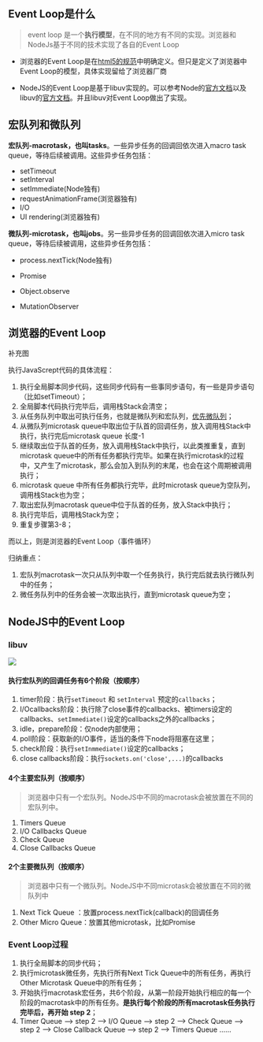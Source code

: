## Event Loop是什么

> event loop 是一个**执行模型**，在不同的地方有不同的实现。浏览器和NodeJs基于不同的技术实现了各自的Event Loop

- 浏览器的Event Loop是在[html5的规范](https://www.w3.org/TR/html5/webappapis.html#event-loops)中明确定义。但只是定义了浏览器中Event Loop的模型，具体实现留给了浏览器厂商

- NodeJS的Event Loop是基于libuv实现的。可以参考Node的[官方文档](https://nodejs.org/en/docs/guides/event-loop-timers-and-nexttick/)以及libuv的[官方文档](http://docs.libuv.org/en/v1.x/design.html)。并且libuv对Event Loop做出了实现。



## 宏队列和微队列

**宏队列-macrotask，也叫tasks**。一些异步任务的回调回依次进入macro task queue，等待后续被调用。这些异步任务包括：

- setTimeout
- setInterval
- setImmediate(Node独有)
- requestAnimationFrame(浏览器独有)
- I/O
- UI rendering(浏览器独有)

**微队列-microtask，也叫jobs**。另一些异步任务的回调回依次进入micro task queue，等待后续被调用，这些异步任务包括：

- process.nextTick(Node独有)

- Promise

- Object.observe

- MutationObserver

  

## 浏览器的Event Loop

补充图

执行JavaScrept代码的具体流程：

1. 执行全局脚本同步代码，这些同步代码有一些事同步语句，有一些是异步语句（比如setTimeout）；
2. 全局脚本代码执行完毕后，调用栈Stack会清空；
3. 从任务队列中取出可执行任务，也就是微队列和宏队列，<u>优先微队列</u>；
4. 从微队列microtask queue中取出位于队首的回调任务，放入调用栈Stack中执行，执行完后microtask queue 长度-1
5. 继续取出位于队首的任务，放入调用栈Stack中执行，以此类推重复，直到microtask queue中的所有任务都执行完毕。如果在执行microtask的过程中，又产生了microtask，那么会加入到队列的末尾，也会在这个周期被调用执行；
6. microtask queue 中所有任务都执行完毕，此时microtask queue为空队列，调用栈Stack也为空；
7. 取出宏队列macrotask queue中位于队首的任务，放入Stack中执行；
8. 执行完毕后，调用栈Stack为空；
9. 重复步骤第3-8；

而以上，则是浏览器的Event Loop（事件循环）

归纳重点：

1. 宏队列macrotask一次只从队列中取一个任务执行，执行完后就去执行微队列中的任务；
2. 微任务队列中的任务会被一次取出执行，直到microtask queue为空；

## NodeJS中的Event Loop

### libuv 

![]( https://user-gold-cdn.xitu.io/2018/9/5/165a8667e0f09fa2?imageslim )

#### 执行宏队列的回调任务有6个阶段（按顺序）

1. timer阶段：执行`setTimeout` 和 `setInterval` 预定的`callbacks`；
2. I/Ocallbacks阶段：执行除了close事件的callbacks、被timers设定的callbacks、`setImmediate()`设定的callbacks之外的callbacks；
3. idle，prepare阶段：仅node内部使用；
4. poll阶段：获取新的I/O事件，适当的条件下node将阻塞在这里；
5. check阶段：执行`setInmmediate()`设定的callbacks；
6. close callbacks阶段：执行`sockets.on('close',...)`的callbacks

#### 4个主要宏队列（按顺序）

> 浏览器中只有一个宏队列。NodeJS中不同的macrotask会被放置在不同的宏队列中。

1. Timers Queue
2. I/O  Callbacks Queue
3. Check Queue
4. Close Callbacks Queue

#### 2个主要微队列（按顺序）

> 浏览器中只有一个微队列。NodeJS中不同microtask会被放置在不同的微队列中

1. Next Tick Queue ：放置process.nextTick(callback)的回调任务
2. Other Micro Queue：放置其他microtask，比如Promise

### Event Loop过程

1. 执行全局脚本的同步代码；
2. 执行microtask微任务，先执行所有Next Tick Queue中的所有任务，再执行Other Microtask Queue中的所有任务；
3. 开始执行macrotask宏任务，共6个阶段，从第一阶段开始执行相应的每一个阶段的macrotask中的所有任务。**是执行每个阶段的所有macrotask任务执行完毕后，再开始 step 2**；
4. Timer Queue --> step 2 --> I/O Queue --> step 2 --> Check Queue --> step 2 --> Close Callback Queue --> step 2 --> Timers Queue ......







